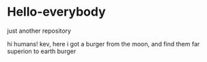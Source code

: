 # Hello-everybody
just another repository

hi humans! 
kev, here i got a burger from the moon, and find them far superion to earth burger
